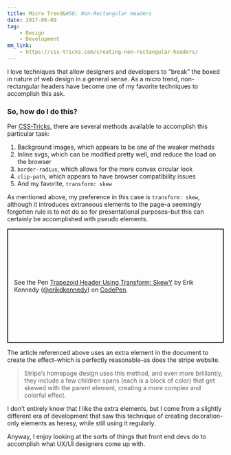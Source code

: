 ```yaml
---
title: Micro Trend&#58; Non-Rectangular Headers
date: 2017-06-09
tag:
    - Design
    - Development
mm_link:
    - https://css-tricks.com/creating-non-rectangular-headers/
---
```

I love techniques that allow designers and developers to “break” the boxed in nature of web design in a general sense. As a micro trend, non-rectangular headers have become one of my favorite techniques to accomplish this ask.

### So, how do I do this?

Per [CSS-Tricks](https://css-tricks.com/creating-non-rectangular-headers/), there are several methods available to accomplish this particular task:

1. Background images, which appears to be one of the weaker methods
2. Inline svgs, which can be modified pretty well, and reduce the load on the browser
3. `border-radius`, which allows for the more convex circular look
4. `clip-path`, which appears to have browser compatibility issues
5. And my favorite, `transform: skew`

As mentioned above, my preference in this case is `transform: skew`, although it introduces extraneous elements to the page–a seemingly forgotten rule is to not do so for presentational purposes–but this can certainly be accomplished with pseudo elements.

<p class="codepen" data-height="365" data-theme-id="dark" data-default-tab="css,result" data-user="erikdkennedy" data-slug-hash="EZozpV" style="height: 265px; box-sizing: border-box; display: flex; align-items: center; justify-content: center; border: 2px solid; margin: 1em 0; padding: 1em;" data-pen-title="Trapezoid Header Using Transform: SkewY">
  <span>See the Pen <a href="https://codepen.io/erikdkennedy/pen/EZozpV">
  Trapezoid Header Using Transform: SkewY</a> by Erik Kennedy (<a href="https://codepen.io/erikdkennedy">@erikdkennedy</a>)
  on <a href="https://codepen.io">CodePen</a>.</span>
</p>
<script async src="https://cpwebassets.codepen.io/assets/embed/ei.js"></script>

The article referenced above uses an extra element in the document to create the effect–which is perfectly reasonable–as does the stripe website.

> Stripe’s homepage design uses this method, and even more brilliantly, they include a few children spans (each is a block of color) that get skewed with the parent element, creating a more complex and colorful effect.

I don’t entirely know that I like the extra elements, but I come from a slightly different era of development that saw this technique of creating decoration-only elements as heresy, while still using it regularly.

Anyway, I enjoy looking at the sorts of things that front end devs do to accomplish what UX/UI designers come up with.